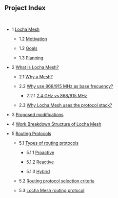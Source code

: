 ## Project Index
<br/>

* 1 [Locha Mesh]()

  * 1.2 [Motivation]()

  * 1.2 [Goals]()

  * 1.3 [Planning]()

* 2 [What is Locha Mesh?]()

  * 2.1 [Why a Mesh?]()

  * 2.2 [Why use 868/915 MHz as base frecuency?]()

    * 2.2.1 [2.4 GHz vs 868/915 MHz]()

  * 2.3 [Why Locha Mesh uses the protocol stack?]()

* 3  [Proposed modifications]()

* 4 [Work Breakdown Structure of Locha Mesh]()

* 5 [Routing Protocols]()

    * 5.1 [Types of routing protocols]()

        * 5.1.1 [Proactive]()

        * 5.1.2 [Reactive]()

        * 5.1.3 [Hybrid]()

    * 5.2 [Routing protocol selection criteria]()
    
    * 5.3 [Locha Mesh routing protocol]()